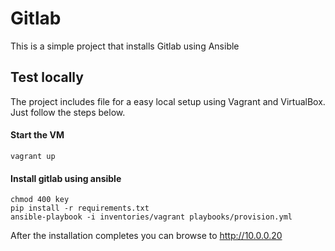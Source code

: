 # Gitlab


This is a simple project that installs Gitlab using Ansible


## Test locally

The project includes file for a easy local setup using Vagrant and VirtualBox. Just follow the steps below.

#### Start the VM

```
vagrant up
```

#### Install gitlab using ansible

```
chmod 400 key
pip install -r requirements.txt
ansible-playbook -i inventories/vagrant playbooks/provision.yml
```

After the installation completes you can browse to http://10.0.0.20
